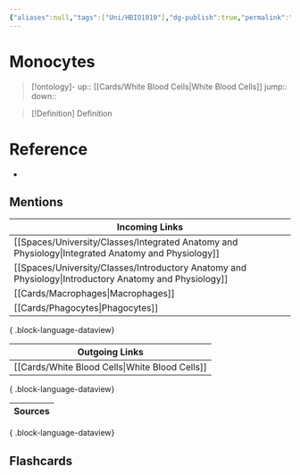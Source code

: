 ```yaml
---
{"aliases":null,"tags":["Uni/HBIO1010"],"dg-publish":true,"permalink":"/cards/monocytes/","dgPassFrontmatter":true}
---
```


# Monocytes

> [!ontology]-
> up:: [[Cards/White Blood Cells\|White Blood Cells]]
> jump:: 
> down:: 

> [!Definition] Definition

# Reference

- 

## Mentions

| Incoming Links                                                                                            |
| --------------------------------------------------------------------------------------------------------- |
| [[Spaces/University/Classes/Integrated Anatomy and Physiology\|Integrated Anatomy and Physiology]]     |
| [[Spaces/University/Classes/Introductory Anatomy and Physiology\|Introductory Anatomy and Physiology]] |
| [[Cards/Macrophages\|Macrophages]]                                                                     |
| [[Cards/Phagocytes\|Phagocytes]]                                                                       |

{ .block-language-dataview}

| Outgoing Links                                    |
| ------------------------------------------------- |
| [[Cards/White Blood Cells\|White Blood Cells]] |

{ .block-language-dataview}

| Sources |
| ------- |

{ .block-language-dataview}

## Flashcards